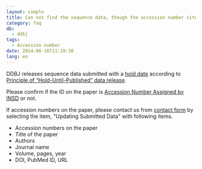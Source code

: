 ```yaml
---
layout: simple
title: Can not find the sequence data, though the accession number cited on a paper.
category: faq
db:
  - ddbj
tags: 
  - Accession number
date: 2014-06-16T11:19:30
lang: en
---
```




<p>DDBJ releases sequence data submitted with a <a href="/ddbj/submission.html#holddate">hold date</a> according to <a href="/documents/data-release-policy-e.html">Principle of “Hold-Until-Published” data release</a>. </p>
<p>Please confirm if the ID on the paper is <a href="/documents/accessions.html">Accession Number Assigned by INSD</a> or not. </p>
<p>If accession numbers on the paper, please contact us from <a href="/contact-ddbj-e.html#to-ddbj">contact form</a> by selecting the item, "Updating Submitted Data" with following items.</p>
<ul>
  <li>Accession numbers on the paper</li>
  <li>Title of the paper</li>
  <li>Authors</li>
  <li>Journal name</li>
  <li>Volume, pages, year</li>
  <li>DOI, PubMed ID, URL</li>
</ul>
